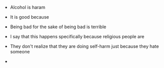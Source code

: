 - Alcohol is haram

- It is good because 



- Being bad for the sake of being bad is terrible

- I say that this happens specifically because religious people are
- They don't realize that they are doing self-harm just because they hate someone
- 